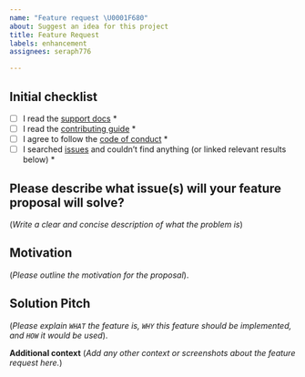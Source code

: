 ```yaml
---
name: "Feature request \U0001F680"
about: Suggest an idea for this project
title: Feature Request
labels: enhancement
assignees: seraph776

---
```


## Initial checklist
- [ ] I read the [support docs](https://github.com/seraph776/QuickStartTemplate/blob/main/SUPPORT.md) *
- [ ] I read the [contributing guide](https://github.com/seraph776/QuickStartTemplate/blob/main/CONTRIBUTING.md) *
- [ ] I agree to follow the [code of conduct](https://github.com/seraph776/QuickStartTemplate/blob/main/CODE-OF-CONDUCT.md) *
- [ ] I searched [issues](https://github.com/seraph776/QuickStartTemplate/issues) and couldn’t find anything (or linked relevant results below) *

## Please describe what issue(s) will your feature proposal will solve?
(_Write a clear and concise description of what the problem is_)

## Motivation   
(_Please outline the motivation for the proposal_).

## Solution Pitch 
(_Please explain `WHAT` the feature is,  `WHY` this feature should be implemented,  and `HOW` it would be used_).

**Additional context**
(_Add any other context or screenshots about the feature request here._)
